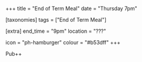 +++
title = "End of Term Meal"
date = "Thursday 7pm"

[taxonomies]
tags = ["End of Term Meal"]

[extra]
end_time = "9pm"
location = "???"

icon = "ph-hamburger"
colour = "#b53dff"
+++

Pub++